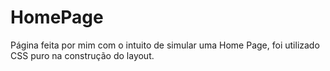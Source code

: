 # HomePage
Página feita por mim com o intuito de simular uma Home Page, foi utilizado CSS puro na construção do layout.
